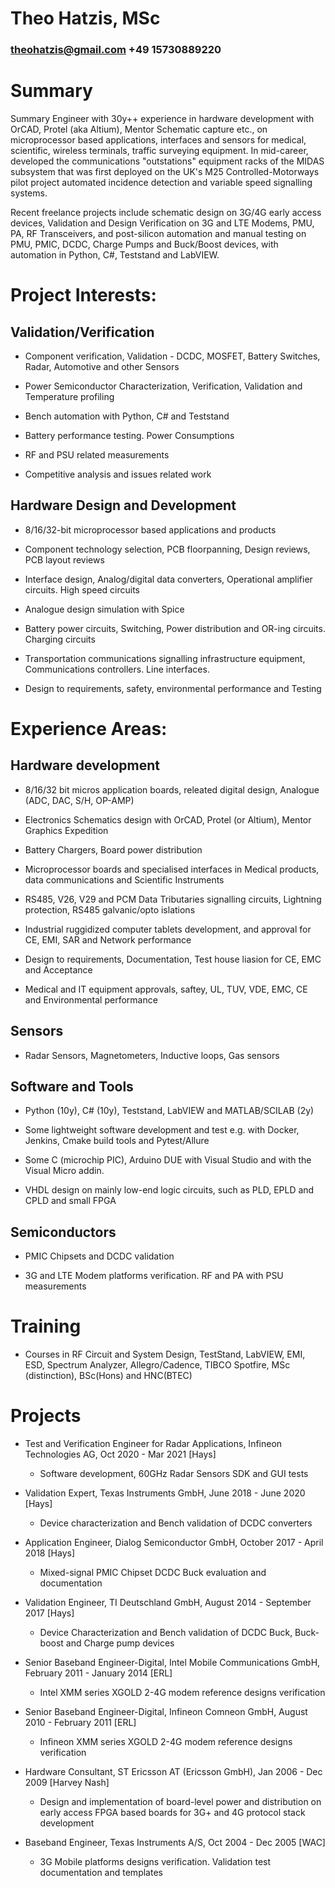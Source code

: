 

# Theo Hatzis, MSc
### theohatzis@gmail.com    +49 15730889220


# Summary

Summary
Engineer with 30y++ experience in hardware development with OrCAD, Protel (aka Altium), Mentor Schematic capture etc., on microprocessor based applications, interfaces and sensors for medical, scientific, wireless terminals, traffic surveying equipment. In mid-career, developed the communications "outstations" equipment racks of the MIDAS subsystem that was first deployed on the UK's M25 Controlled-Motorways pilot project automated incidence detection and variable speed signalling systems.

Recent freelance projects include schematic design on 3G/4G early access devices, Validation and Design Verification on 3G and LTE Modems, PMU, PA, RF Transceivers, and post-silicon automation and manual testing on PMU, PMIC, DCDC, Charge Pumps and Buck/Boost devices, with automation in Python, C#, Teststand and LabVIEW.
# Project Interests:

## Validation/Verification

* Component verification, Validation - DCDC, MOSFET, Battery Switches, Radar, Automotive and other Sensors

* Power Semiconductor Characterization, Verification, Validation and Temperature profiling

* Bench automation with Python, C# and Teststand

* Battery performance testing. Power Consumptions

* RF and PSU related measurements

* Competitive analysis and issues related work

## Hardware Design and Development

* 8/16/32-bit microprocessor based applications and products

* Component technology selection, PCB floorpanning, Design reviews, PCB layout reviews

* Interface design, Analog/digital data converters, Operational amplifier circuits. High speed circuits

* Analogue design simulation with Spice

* Battery power circuits, Switching, Power distribution and OR-ing circuits. Charging circuits

* Transportation communications signalling infrastructure equipment, Communications controllers. Line interfaces.

* Design to requirements, safety, environmental performance and Testing

# Experience Areas:


## Hardware development

* 8/16/32 bit micros application boards, releated digital design, Analogue (ADC, DAC, S/H, OP-AMP)

* Electronics Schematics design with OrCAD, Protel (or Altium), Mentor Graphics Expedition

* Battery Chargers, Board power distribution

* Microprocessor boards and specialised interfaces in Medical products, data communications and Scientific Instruments

* RS485, V26, V29 and PCM Data Tributaries signalling circuits, Lightning protection, RS485 galvanic/opto islations

* Industrial ruggidized computer tablets development, and approval for CE, EMI, SAR and Network performance

* Design to requirements, Documentation, Test house liasion for CE, EMC and Acceptance

* Medical and IT equipment approvals, saftey, UL, TUV, VDE, EMC, CE and Environmental performance

## Sensors

* Radar Sensors, Magnetometers, Inductive loops, Gas sensors

## Software and Tools

* Python (10y), C# (10y), Teststand, LabVIEW and MATLAB/SCILAB (2y)

* Some lightweight software development and test e.g. with Docker, Jenkins, Cmake build tools and Pytest/Allure

* Some C (microchip PIC), Arduino DUE with Visual Studio and with the Visual Micro addin.

* VHDL design on mainly low-end logic circuits, such as PLD, EPLD and CPLD and small FPGA

## Semiconductors

* PMIC Chipsets and DCDC validation

* 3G and LTE Modem platforms verification. RF and PA with PSU measurements

# Training
* Courses in RF Circuit and System Design, TestStand, LabVIEW, EMI, ESD, Spectrum Analyzer, Allegro/Cadence, TIBCO Spotfire, MSc (distinction), BSc(Hons) and HNC(BTEC)


# Projects

* Test and Verification Engineer for Radar Applications, Infineon Technologies AG, Oct 2020 - Mar 2021 [Hays]
    * Software development, 60GHz Radar Sensors SDK and GUI tests


* Validation Expert, Texas Instruments GmbH, June 2018 - June 2020 [Hays]
    * Device characterization and Bench validation of DCDC converters


* Application Engineer, Dialog Semiconductor GmbH, October 2017 - April 2018 [Hays]
    * Mixed-signal PMIC Chipset DCDC Buck evaluation and documentation


* Validation Engineer, TI Deutschland GmbH, August 2014 - September 2017 [Hays]
    * Device Characterization and Bench validation of DCDC Buck, Buck-boost and Charge pump devices


* Senior Baseband Engineer-Digital, Intel Mobile Communications GmbH, February 2011 - January 2014 [ERL]
    * Intel XMM series XGOLD 2-4G modem reference designs verification


* Senior Baseband Engineer-Digital, Infineon Comneon GmbH, August 2010 - February 2011 [ERL]
    * Infineon XMM series XGOLD 2-4G modem reference designs verification


* Hardware Consultant, ST Ericsson AT (Ericsson GmbH), Jan 2006 - Dec 2009 [Harvey Nash]
    * Design and implementation of board-level power and distribution on early access FPGA based boards for 3G+ and 4G protocol stack development


* Baseband Engineer, Texas Instruments A/S, Oct 2004 - Dec 2005 [WAC]
    * 3G Mobile platforms designs verification. Validation test documentation and templates


